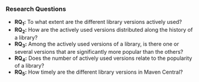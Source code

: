 ### Research Questions
-  **RQ<sub>1</sub>:** To what extent are the different library versions actively used?
-  **RQ<sub>2</sub>:** How are the actively used versions distributed along the history of a library?
-  **RQ<sub>3</sub>:** Among the actively used versions of a library, is there one or several versions that are 
significantly more popular than the others?
-  **RQ<sub>4</sub>:** Does the number of actively used versions relate to the popularity of a library?
-  **RQ<sub>5</sub>:** How timely are the different library versions in Maven Central?